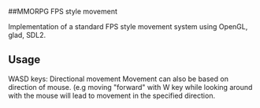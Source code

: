 
##MMORPG FPS style movement

Implementation of a standard FPS style movement system using OpenGL, glad, SDL2.

## Usage
WASD keys: Directional movement
Movement can also be based on direction of mouse. (e.g moving "forward" with W key while looking around with the mouse will lead to movement in the specified direction.
